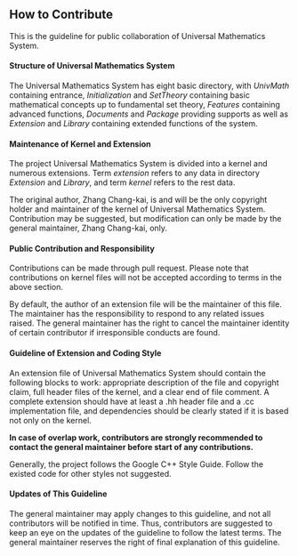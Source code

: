 <!-- Contribution Guideline for UnivMathSys -->

  <!-- Copyright (C) 2016 Zhang Chang-kai -->
  <!-- Contact via: phy.zhangck@gmail.com -->
  <!-- CC-BY-SA 4.0 International License -->

## How to Contribute

This is the guideline for public collaboration of Universal Mathematics System.

#### Structure of Universal Mathematics System

The Universal Mathematics System has eight basic directory, with *UnivMath* containing entrance, *Initialization* and *SetTheory* containing basic mathematical concepts up to fundamental set theory, *Features* containing advanced functions, *Documents* and *Package* providing supports as well as *Extension* and *Library* containing extended functions of the system.

#### Maintenance of Kernel and Extension

The project Universal Mathematics System is divided into a kernel and numerous extensions. Term *extension* refers to any data in directory *Extension* and *Library*, and term *kernel* refers to the rest data.

The original author, Zhang Chang-kai, is and will be the only copyright holder and maintainer of the kernel of Universal Mathematics System. Contribution may be suggested, but modification can only be made by the general maintainer, Zhang Chang-kai, only.

#### Public Contribution and Responsibility

Contributions can be made through pull request. Please note that contributions on kernel files will not be accepted according to terms in the above section.

By default, the author of an extension file will be the maintainer of this file. The maintainer has the responsibility to respond to any related issues raised. The general maintainer has the right to cancel the maintainer identity of certain contributor if irresponsible conducts are found.

#### Guideline of Extension and Coding Style

An extension file of Universal Mathematics System should contain the following blocks to work: appropriate description of the file and copyright claim, full header files of the kernel, and a clear end of file comment. A complete extension should have at least a .hh header file and a .cc implementation file, and dependencies should be clearly stated if it is based not only on the kernel.

**In case of overlap work, contributors are strongly recommended to contact the general maintainer before start of any contributions.**

Generally, the project follows the Google C++ Style Guide. Follow the existed code for other styles not suggested.

#### Updates of This Guideline

The general maintainer may apply changes to this guideline, and not all contributors will be notified in time. Thus, contributors are suggested to keep an eye on the updates of the guideline to follow the latest terms. The general maintainer reserves the right of final explanation of this guideline.
